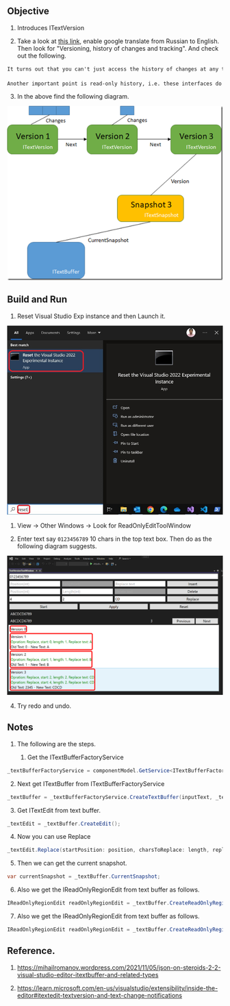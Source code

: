 ## Objective

1. Introduces ITextVersion

2. Take a look at [this link](https://mihailromanov.wordpress.com/2021/11/05/json-on-steroids-2-2-visual-studio-editor-itextbuffer-and-related-types/), enable google translate from Russian to English. Then look for "Versioning, history of changes and tracking". And check out the following.

```txt
It turns out that you can't just access the history of changes at any time – if you need it, then you need to save a link to the reference point you need in advance. On the other hand, this model (at least in theory – if no one else references the history) is to clear the memory occupied by the history in the GC.

Another important point is read-only history, i.e. these interfaces do not offer you an API for performing Undo. You won't even be able to change CurrentSnapshot to your previously saved CurrentSnapshot.
```

3. In the above find the following diagram.

![Here we ](../220555-TextBufferIntro/Images/65_50_SnapshotVersion.png)


## Build and Run

1. Reset Visual Studio Exp instance and then Launch it.

![Reset Visual Studio Exp](../200500-VSixBlankProjectAnalysis/images/57_50_ResetVsExpIntance.jpg)

1. View -> Other Windows -> Look for ReadOnlyEditToolWindow

2. Enter text say `0123456789` 10 chars in the top text box. Then do as the following diagram suggests.

![Try This](Images/50_50_TryIt.png)

4. Try redo and undo. 

## Notes
1. The following are the steps.

   1. Get the ITextBufferFactoryService
```cs
_textBufferFactoryService = componentModel.GetService<ITextBufferFactoryService>();
```

   2. Next get ITextBuffer from ITextBufferFactoryService
```cs
_textBuffer = _textBufferFactoryService.CreateTextBuffer(inputText, _textBufferFactoryService.PlaintextContentType);
```

   3. Get ITextEdit from text buffer.
```cs
_textEdit = _textBuffer.CreateEdit();
```

   4. Now you can use Replace
```cs
_textEdit.Replace(startPosition: position, charsToReplace: length, replaceWith: replaceString);
```

   5. Then we can get the current snapshot. 
```cs
var currentSnapshot = _textBuffer.CurrentSnapshot;
```

   6. Also we get the IReadOnlyRegionEdit from text buffer as follows.
```cs
IReadOnlyRegionEdit readOnlyRegionEdit = _textBuffer.CreateReadOnlyRegionEdit();
```

   7. Also we get the IReadOnlyRegionEdit from text buffer as follows.
```cs
IReadOnlyRegionEdit readOnlyRegionEdit = _textBuffer.CreateReadOnlyRegionEdit();
```


## Reference.

1. https://mihailromanov.wordpress.com/2021/11/05/json-on-steroids-2-2-visual-studio-editor-itextbuffer-and-related-types

2. https://learn.microsoft.com/en-us/visualstudio/extensibility/inside-the-editor#itextedit-textversion-and-text-change-notifications


